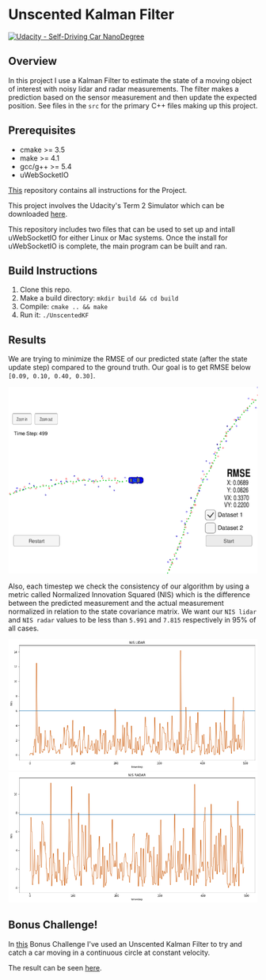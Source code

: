 # Unscented Kalman Filter
[![Udacity - Self-Driving Car NanoDegree](https://s3.amazonaws.com/udacity-sdc/github/shield-carnd.svg)](http://www.udacity.com/drive)

## Overview

In this project I use a Kalman Filter to estimate the state of a moving object of interest with noisy lidar and radar measurements. The filter makes a prediction based on the sensor measurement and then update the expected position. See files in the `src` for the primary C++ files making up this project.

## Prerequisites

* cmake >= 3.5
* make >= 4.1 
* gcc/g++ >= 5.4
* uWebSocketIO

[This](https://github.com/udacity/CarND-Unscented-Kalman-Filter-Project) repository contains all instructions for the Project.

This project involves the Udacity's Term 2 Simulator which can be downloaded [here](https://github.com/udacity/self-driving-car-sim/releases).

This repository includes two files that can be used to set up and intall uWebSocketIO for either Linux or Mac systems.
Once the install for uWebSocketIO is complete, the main program can be built and ran.

## Build Instructions

1. Clone this repo.
2. Make a build directory: `mkdir build && cd build`
3. Compile: `cmake .. && make` 
4. Run it: `./UnscentedKF`

## Results

We are trying to minimize the RMSE of our predicted state (after the state update step) compared to the ground truth. Our goal is to get RMSE below `[0.09, 0.10, 0.40, 0.30]`.

<img src="out_images/ukf_result.png" width="700px">

Also, each timestep we check the consistency of our algorithm by using a metric called Normalized Innovation Squared (NIS) which is the difference between the predicted measurement and the actual measurement normalized in relation to the state covariance matrix. We want our `NIS lidar` and `NIS radar` values to be less than `5.991` and `7.815` respectively in 95% of all cases.

<img src="out_images/nis_lidar.png" width="700px">

<img src="out_images/nis_radar.png" width="700px">

## Bonus Challenge!

In [this](https://github.com/feklistoff/CarND-Catch-Run-Away-Car-UKF) Bonus Challenge I've used an Unscented Kalman Filter to try and catch a car moving in a continuous circle at constant velocity.

The result can be seen [here](https://youtu.be/A0vb_n9Rkl8).

